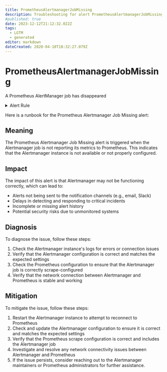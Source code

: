 ```yaml
---
title: PrometheusAlertmanagerJobMissing
description: Troubleshooting for alert PrometheusAlertmanagerJobMissing
#published: true
date: 2023-12-12T21:12:32.022Z
tags: 
  - LGTM
  - generated
editor: markdown
dateCreated: 2020-04-10T18:32:27.079Z
---
```


# PrometheusAlertmanagerJobMissing

A Prometheus AlertManager job has disappeared

<details>
  <summary>Alert Rule</summary>

{{% rule "prometheus-self-monitoring/prometheus-self-monitoring-internal.yml" "PrometheusAlertmanagerJobMissing" %}}

{{% comment %}}

```yaml
alert: PrometheusAlertmanagerJobMissing
expr: absent(up{job="alertmanager"})
for: 0m
labels:
    severity: warning
annotations:
    summary: Prometheus AlertManager job missing (instance {{ $labels.instance }})
    description: |-
        A Prometheus AlertManager job has disappeared
          VALUE = {{ $value }}
          LABELS = {{ $labels }}
    runbook: https://github.com/srerun/prometheus-alerts/blob/main/content/runbooks/prometheus-self-monitoring-internal/PrometheusAlertmanagerJobMissing.md

```

{{% /comment %}}

</details>


Here is a runbook for the Prometheus Alertmanager Job Missing alert:

## Meaning

The Prometheus Alertmanager Job Missing alert is triggered when the Alertmanager job is not reporting its metrics to Prometheus. This indicates that the Alertmanager instance is not available or not properly configured.

## Impact

The impact of this alert is that Alertmanager may not be functioning correctly, which can lead to:

* Alerts not being sent to the notification channels (e.g., email, Slack)
* Delays in detecting and responding to critical incidents
* Incomplete or missing alert history
* Potential security risks due to unmonitored systems

## Diagnosis

To diagnose the issue, follow these steps:

1. Check the Alertmanager instance's logs for errors or connection issues
2. Verify that the Alertmanager configuration is correct and matches the expected settings
3. Check the Prometheus configuration to ensure that the Alertmanager job is correctly scrape-configured
4. Verify that the network connection between Alertmanager and Prometheus is stable and working

## Mitigation

To mitigate the issue, follow these steps:

1. Restart the Alertmanager instance to attempt to reconnect to Prometheus
2. Check and update the Alertmanager configuration to ensure it is correct and matches the expected settings
3. Verify that the Prometheus scrape configuration is correct and includes the Alertmanager job
4. Investigate and resolve any network connectivity issues between Alertmanager and Prometheus
5. If the issue persists, consider reaching out to the Alertmanager maintainers or Prometheus administrators for further assistance.